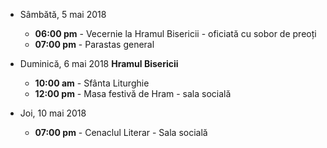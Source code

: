 
* <label>Sâmbătă, 5 mai 2018</label>
  * **06:00 pm** - Vecernie la Hramul Bisericii - oficiată cu sobor de preoți
  * **07:00 pm** - Parastas general

* <label>Duminică, 6 mai 2018</label> **Hramul Bisericii**
  * **10:00 am** - Sfânta Liturghie
  * **12:00 pm** - Masa festivă de Hram - sala socială

* <label>Joi, 10 mai 2018</label>
  * **07:00 pm** - Cenaclul Literar - Sala socială